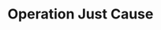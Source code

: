 ---
mission_id: opjust
editorsChoice:
title: "Operation Just Cause"
authors: 
    - "Matthew E. Neuman"
date:
filename: "opjust1a.zip"
description: " Infiltrate and destroy an Imperial Research Station that is being used conduct Cyborg research on humans."
heroImage:
levelReplaced:	SECBASE
difficulty: no
bm:	yes
fme: yes
wax: no
three_do: yes
voc: no
gmd: no
vue: no
lfd: no
base: "New level from scratch" 
editors: "DFUSE 1.00"

---